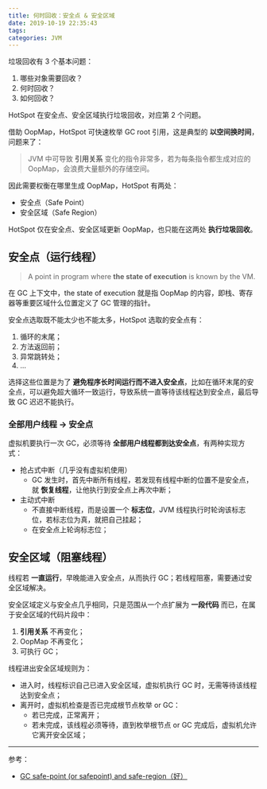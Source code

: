 ```yaml
---
title: 何时回收：安全点 & 安全区域
date: 2019-10-19 22:35:43
tags:
categories: JVM
---
```


垃圾回收有 3 个基本问题：

1. 哪些对象需要回收？
2. 何时回收？
3. 如何回收？

HotSpot 在安全点、安全区域执行垃圾回收，对应第 2 个问题。

<!-- more -->

借助 OopMap，HotSpot 可快速枚举 GC root 引用，这是典型的 **以空间换时间**，问题来了：

>JVM 中可导致 **引用关系** 变化的指令非常多，若为每条指令都生成对应的 OopMap，会浪费大量额外的存储空间。

因此需要权衡在哪里生成 OopMap，HotSpot 有两处：

* 安全点（Safe Point）
* 安全区域（Safe Region）

HotSpot 仅在安全点、安全区域更新 OopMap，也只能在这两处 **执行垃圾回收**。

## 安全点（运行线程）

>A point in program where **the state of execution** is known by the VM.

在 GC 上下文中，the state of execution 就是指 OopMap 的内容，即栈、寄存器等重要区域什么位置定义了 GC 管理的指针。

安全点选取既不能太少也不能太多，HotSpot 选取的安全点有：

1. 循环的末尾；
2. 方法返回前；
3. 异常跳转处；
4. ...

选择这些位置是为了 **避免程序长时间运行而不进入安全点**，比如在循环末尾的安全点，可以避免超大循环一致运行，导致系统一直等待该线程达到安全点，最后导致 GC 迟迟不能执行。

### 全部用户线程 -> 安全点

虚拟机要执行一次 GC，必须等待 **全部用户线程都到达安全点**，有两种实现方式：

* 抢占式中断（几乎没有虚拟机使用）
  * GC 发生时，首先中断所有线程，若发现有线程中断的位置不是安全点，就 **恢复线程**，让他执行到安全点上再次中断；
* 主动式中断
  * 不直接中断线程，而是设置一个 **标志位**，JVM 线程执行时轮询该标志位，若标志位为真，就把自己挂起；
  * 在安全点上轮询标志位；

## 安全区域（阻塞线程）

线程若 **一直运行**，早晚能进入安全点，从而执行 GC；若线程阻塞，需要通过安全区域解决。

安全区域定义与安全点几乎相同，只是范围从一个点扩展为 **一段代码** 而已，在属于安全区域的代码片段中：

1. **引用关系** 不再变化；
2. OopMap 不再变化；
3. 可执行 GC；

线程进出安全区域规则为：

* 进入时，线程标识自己已进入安全区域，虚拟机执行 GC 时，无需等待该线程达到安全点；
* 离开时，虚拟机检查是否已完成根节点枚举 or GC：
  * 若已完成，正常离开；
  * 若未完成，该线程必须等待，直到枚举根节点 or GC 完成后，虚拟机允许它离开安全区域；

---

参考：

* [GC safe-point (or safepoint) and safe-region（好）](http://xiao-feng.blogspot.com/2008/01/gc-safe-point-and-safe-region.html)
